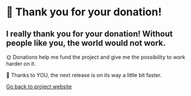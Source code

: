 # 💸 Thank you for your donation!

## I really thank you for your donation! Without people like you, the world would not work.

🌞 Donations help me fund the project and give me the possibility to work harder on it.

🌈 Thanks to YOU, the next release is on its way a little bit faster.

[Go back to project website](https://jonasbernard.github.io/FakeStandby/)
